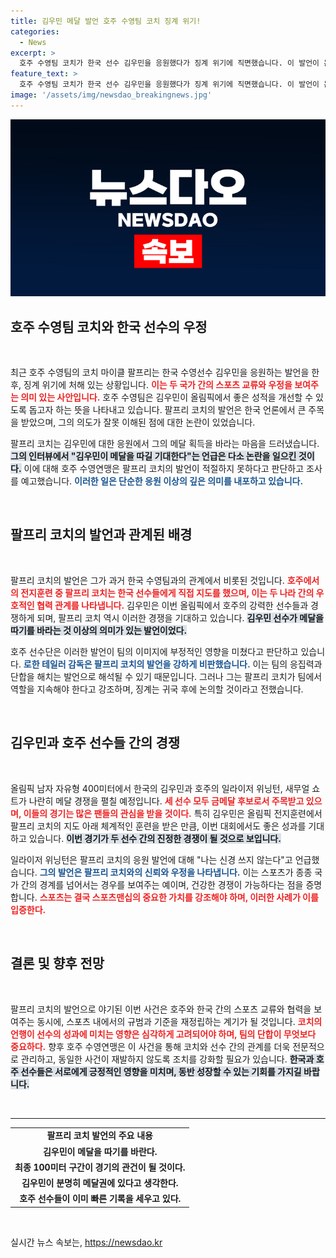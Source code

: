 ```yaml
---
title: 김우민 메달 발언 호주 수영팀 코치 징계 위기!
categories:
  - News
excerpt: >
  호주 수영팀 코치가 한국 선수 김우민을 응원했다가 징계 위기에 직면했습니다. 이 발언이 논란을 일으키며 팀 내 갈등을 부추겼고, 코치의 미래는 불투명해졌습니다. 파리올림픽에서 이들이 겪는 갈등의 여파는? 클릭해서 확인해 보세요!
feature_text: >
  호주 수영팀 코치가 한국 선수 김우민을 응원했다가 징계 위기에 직면했습니다. 이 발언이 논란을 일으키며 팀 내 갈등을 부추겼고, 코치의 미래는 불투명해졌습니다. 파리올림픽에서 이들이 겪는 갈등의 여파는? 클릭해서 확인해 보세요!
image: '/assets/img/newsdao_breakingnews.jpg'
---
```


<p><img src="/assets/img/newsdao_breakingnews.jpg" alt="cryptoinkorea 속보" /></p>

<h2 data-ke-size="size26">호주 수영팀 코치와 한국 선수의 우정</h2>

<p data-ke-size="size16">&nbsp;</p>

<p data-ke-size="size16">최근 호주 수영팀의 코치 마이클 팔프리는 한국 수영선수 김우민을 응원하는 발언을 한 후, 징계 위기에 처해 있는 상황입니다. <b><span style="color: #ee2323;">이는 두 국가 간의 스포츠 교류와 우정을 보여주는 의미 있는 사안입니다.</span></b> 호주 수영팀은 김우민이 올림픽에서 좋은 성적을 개선할 수 있도록 돕고자 하는 뜻을 나타내고 있습니다. 팔프리 코치의 발언은 한국 언론에서 큰 주목을 받았으며, 그의 의도가 잘못 이해된 점에 대한 논란이 있었습니다.</p>

<p data-ke-size="size16">팔프리 코치는 김우민에 대한 응원에서 그의 메달 획득을 바라는 마음을 드러냈습니다. <b><span style="background-color: #21538527;">그의 인터뷰에서 "김우민이 메달을 따길 기대한다"는 언급은 다소 논란을 일으킨 것이다.</span></b> 이에 대해 호주 수영연맹은 팔프리 코치의 발언이 적절하지 못하다고 판단하고 조사를 예고했습니다. <b><span style="color: #1a5490;">이러한 일은 단순한 응원 이상의 깊은 의미를 내포하고 있습니다.</span></b></p>

<p data-ke-size="size16">&nbsp;</p>

<h2 data-ke-size="size26">팔프리 코치의 발언과 관계된 배경</h2>

<p data-ke-size="size16">&nbsp;</p>

<p data-ke-size="size16">팔프리 코치의 발언은 그가 과거 한국 수영팀과의 관계에서 비롯된 것입니다. <b><span style="color: #ee2323;">호주에서의 전지훈련 중 팔프리 코치는 한국 선수들에게 직접 지도를 했으며, 이는 두 나라 간의 우호적인 협력 관계를 나타냅니다.</span></b> 김우민은 이번 올림픽에서 호주의 강력한 선수들과 경쟁하게 되며, 팔프리 코치 역시 이러한 경쟁을 기대하고 있습니다. <b><span style="background-color: #21538527;">김우민 선수가 메달을 따기를 바라는 것 이상의 의미가 있는 발언이었다.</span></b></p>

<p data-ke-size="size16">호주 선수단은 이러한 발언이 팀의 이미지에 부정적인 영향을 미쳤다고 판단하고 있습니다. <b><span style="color: #1a5490;">로한 테일러 감독은 팔프리 코치의 발언을 강하게 비판했습니다.</span></b> 이는 팀의 응집력과 단합을 해치는 발언으로 해석될 수 있기 때문입니다. 그러나 그는 팔프리 코치가 팀에서 역할을 지속해야 한다고 강조하며, 징계는 귀국 후에 논의할 것이라고 전했습니다.</p>

<p data-ke-size="size16">&nbsp;</p>

<h2 data-ke-size="size26">김우민과 호주 선수들 간의 경쟁</h2>

<p data-ke-size="size16">&nbsp;</p>

<p data-ke-size="size16">올림픽 남자 자유형 400미터에서 한국의 김우민과 호주의 일라이저 위닝턴, 새무얼 쇼트가 나란히 메달 경쟁을 펼칠 예정입니다. <b><span style="color: #ee2323;">세 선수 모두 금메달 후보로서 주목받고 있으며, 이들의 경기는 많은 팬들의 관심을 받을 것이다.</span></b> 특히 김우민은 올림픽 전지훈련에서 팔프리 코치의 지도 아래 체계적인 훈련을 받은 만큼, 이번 대회에서도 좋은 성과를 기대하고 있습니다. <b><span style="background-color: #21538527;">이번 경기가 두 선수 간의 진정한 경쟁이 될 것으로 보입니다.</span></b></p>

<p data-ke-size="size16">일라이저 위닝턴은 팔프리 코치의 응원 발언에 대해 "나는 신경 쓰지 않는다"고 언급했습니다. <b><span style="color: #1a5490;">그의 발언은 팔프리 코치와의 신뢰와 우정을 나타냅니다.</span></b> 이는 스포츠가 종종 국가 간의 경계를 넘어서는 경우를 보여주는 예이며, 건강한 경쟁이 가능하다는 점을 증명합니다. <b><span style="color: #ee2323;">스포츠는 결국 스포츠맨십의 중요한 가치를 강조해야 하며, 이러한 사례가 이를 입증한다.</span></b></p>

<p data-ke-size="size16">&nbsp;</p>

<h2 data-ke-size="size26">결론 및 향후 전망</h2>

<p data-ke-size="size16">&nbsp;</p>

<p data-ke-size="size16">팔프리 코치의 발언으로 야기된 이번 사건은 호주와 한국 간의 스포츠 교류와 협력을 보여주는 동시에, 스포츠 내에서의 규범과 기준을 재정립하는 계기가 될 것입니다. <b><span style="color: #ee2323;">코치의 언행이 선수의 성과에 미치는 영향은 심각하게 고려되어야 하며, 팀의 단합이 무엇보다 중요하다.</span></b> 향후 호주 수영연맹은 이 사건을 통해 코치와 선수 간의 관계를 더욱 전문적으로 관리하고, 동일한 사건이 재발하지 않도록 조치를 강화할 필요가 있습니다. <b><span style="background-color: #21538527;">한국과 호주 선수들은 서로에게 긍정적인 영향을 미치며, 동반 성장할 수 있는 기회를 가지길 바랍니다.</span></b></p>

<p data-ke-size="size16">&nbsp;</p>

<hr>

<table style="width: 100%; border-collapse: collapse;">
    <tr>
        <td style="text-align: center; height: 17px;"><b>팔프리 코치 발언의 주요 내용</b></td>
    </tr>
    <tr>
        <td style="text-align: center; height: 17px;"><b>김우민이 메달을 따기를 바란다.</b></td>
    </tr>
    <tr>
        <td style="text-align: center; height: 17px;"><b>최종 100미터 구간이 경기의 관건이 될 것이다.</b></td>
    </tr>
    <tr>
        <td style="text-align: center; height: 17px;"><b>김우민이 분명히 메달권에 있다고 생각한다.</b></td>
    </tr>
    <tr>
        <td style="text-align: center; height: 17px;"><b>호주 선수들이 이미 빠른 기록을 세우고 있다.</b></td>
    </tr>
</table>

<p data-ke-size="size16">&nbsp;</p>
실시간 뉴스 속보는, <a href="https://newsdao.kr" rel="dofollow">https://newsdao.kr</a>


